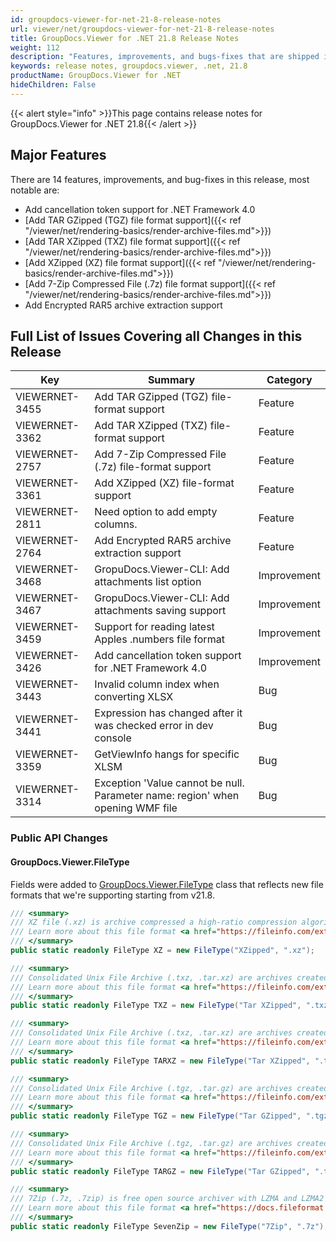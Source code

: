 ```yaml
---
id: groupdocs-viewer-for-net-21-8-release-notes
url: viewer/net/groupdocs-viewer-for-net-21-8-release-notes
title: GroupDocs.Viewer for .NET 21.8 Release Notes
weight: 112
description: "Features, improvements, and bugs-fixes that are shipped in GroupDocs.Viewer for .NET 21.8"
keywords: release notes, groupdocs.viewer, .net, 21.8
productName: GroupDocs.Viewer for .NET
hideChildren: False
---
```

{{< alert style="info" >}}This page contains release notes for GroupDocs.Viewer for .NET 21.8{{< /alert >}}

## Major Features

There are 14 features, improvements, and bug-fixes in this release, most notable are:

* Add cancellation token support for .NET Framework 4.0
* [Add TAR GZipped (TGZ) file format support]({{< ref "/viewer/net/rendering-basics/render-archive-files.md">}})
* [Add TAR XZipped (TXZ) file format support]({{< ref "/viewer/net/rendering-basics/render-archive-files.md">}})
* [Add XZipped (XZ) file format support]({{< ref "/viewer/net/rendering-basics/render-archive-files.md">}})
* [Add 7-Zip Compressed File (.7z) file format support]({{< ref "/viewer/net/rendering-basics/render-archive-files.md">}})
* Add Encrypted RAR5 archive extraction support

## Full List of Issues Covering all Changes in this Release

| Key|Summary| Category |
| --- | --- | --- |
|VIEWERNET-3455|Add TAR GZipped (TGZ) file-format support|Feature|
|VIEWERNET-3362|Add TAR XZipped (TXZ) file-format support|Feature|
|VIEWERNET-2757|Add 7-Zip Compressed File (.7z) file-format support|Feature|
|VIEWERNET-3361|Add XZipped (XZ) file-format support|Feature|
|VIEWERNET-2811|Need option to add empty columns.|Feature|
|VIEWERNET-2764|Add Encrypted RAR5 archive extraction support|Feature|
|VIEWERNET-3468|GropuDocs.Viewer-CLI: Add attachments list option|Improvement|
|VIEWERNET-3467|GropuDocs.Viewer-CLI: Add attachments saving support|Improvement|
|VIEWERNET-3459|Support for reading latest Apples .numbers file format|Improvement|
|VIEWERNET-3426|Add cancellation token support for .NET Framework 4.0|Improvement|
|VIEWERNET-3443|Invalid column index when converting XLSX|Bug|
|VIEWERNET-3441|Expression has changed after it was checked error in dev console|Bug|
|VIEWERNET-3359|GetViewInfo hangs for specific XLSM|Bug|
|VIEWERNET-3314|Exception 'Value cannot be null. Parameter name: region' when opening WMF file|Bug|

### Public API Changes

#### GroupDocs.Viewer.FileType

Fields were added to [GroupDocs.Viewer.FileType](<https://reference.groupdocs.com/viewer/net/groupdocs.viewer/filetype>) class that reflects new file formats that we're supporting starting from v21.8.

```csharp
/// <summary>
/// XZ file (.xz) is archive compressed a high-ratio compression algorithm based on the LZMA algorithm. 
/// Learn more about this file format <a href="https://fileinfo.com/extension/xz">here</a>. 
/// </summary>
public static readonly FileType XZ = new FileType("XZipped", ".xz");

/// <summary>
/// Consolidated Unix File Archive (.txz, .tar.xz) are archives created with Unix-based utility for collecting one or more files. 
/// Learn more about this file format <a href="https://fileinfo.com/extension/txz">here</a>. 
/// </summary>
public static readonly FileType TXZ = new FileType("Tar XZipped", ".txz");

/// <summary>
/// Consolidated Unix File Archive (.txz, .tar.xz) are archives created with Unix-based utility for collecting one or more files. 
/// Learn more about this file format <a href="https://fileinfo.com/extension/txz">here</a>. 
/// </summary>
public static readonly FileType TARXZ = new FileType("Tar XZipped", ".tar.xz");

/// <summary>
/// Consolidated Unix File Archive (.tgz, .tar.gz) are archives created with Unix-based utility for collecting one or more files. 
/// Learn more about this file format <a href="https://fileinfo.com/extension/tgz">here</a>. 
/// </summary>
public static readonly FileType TGZ = new FileType("Tar GZipped", ".tgz");

/// <summary>
/// Consolidated Unix File Archive (.tgz, .tar.gz) are archives created with Unix-based utility for collecting one or more files. 
/// Learn more about this file format <a href="https://fileinfo.com/extension/tgz">here</a>. 
/// </summary>
public static readonly FileType TARGZ = new FileType("Tar GZipped", ".tar.gz");

/// <summary>
/// 7Zip (.7z, .7zip) is free open source archiver with LZMA and LZMA2 compression.
/// Learn more about this file format <a href="https://docs.fileformat.com/compression/7z/">here</a>.
/// </summary>
public static readonly FileType SevenZip = new FileType("7Zip", ".7z");
```
